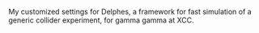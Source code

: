 My customized settings for Delphes, a framework for fast simulation of a generic collider experiment, for gamma gamma at XCC.
